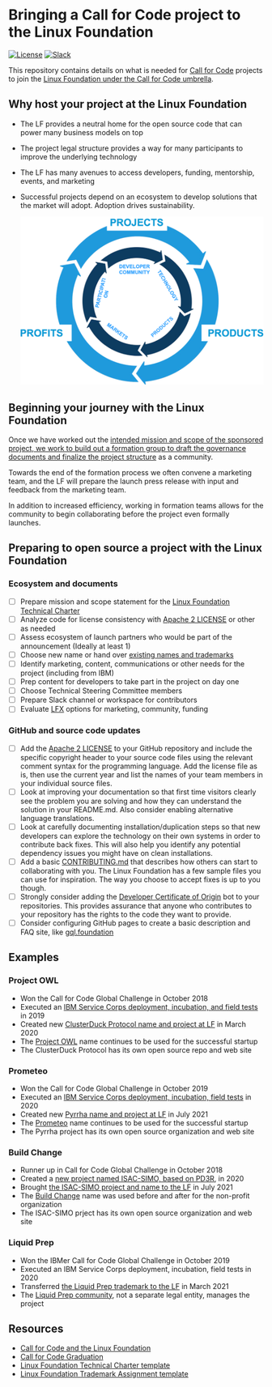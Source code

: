 # Bringing a Call for Code project to the Linux Foundation

[![License](https://img.shields.io/badge/License-Apache2-blue.svg)](https://www.apache.org/licenses/LICENSE-2.0) [![Slack](https://img.shields.io/static/v1?label=Community&message=%23open-source-general&color=blue)](https://callforcode.org/slack)

This repository contains details on what is needed for [Call for Code](https://developer.ibm.com/callforcode/) projects to join the [Linux Foundation under the Call for Code umbrella](https://www.linuxfoundation.org/projects/call-for-code/).

## Why host your project at the Linux Foundation

- The LF provides a neutral home for the open source code that can power many business models on top
- The project legal structure provides a way for many participants to improve the underlying technology
- The LF has many avenues to access developers, funding, mentorship, events, and marketing
- Successful projects depend on an ecosystem to develop solutions that the market will adopt. Adoption drives sustainability.

  ![The innovation cycle at the Linux Foundation](LF-Innovation-Cycle.png)

## Beginning your journey with the Linux Foundation

Once we have worked out the [intended mission and scope of the sponsored project, we work to build out a formation group to draft the governance documents and finalize the project structure](CFC-LF-Technical-Charter-Sample.pdf) as a community.

Towards the end of the formation process we often convene a marketing team, and the LF will prepare the launch press release with input and feedback from the marketing team.

In addition to increased efficiency, working in formation teams allows for the community to begin collaborating before the project even formally launches.

## Preparing to open source a project with the Linux Foundation

### Ecosystem and documents

- [ ] Prepare mission and scope statement for the [Linux Foundation Technical Charter](CFC-LF-Technical-Charter-Sample.pdf)
- [ ] Analyze code for license consistency with [Apache 2 LICENSE](http://www.apache.org/licenses/LICENSE-2.0) or other as needed
- [ ] Assess ecosystem of launch partners who would be part of the announcement (Ideally at least 1)
- [ ] Choose new name or hand over [existing names and trademarks](CFC-LF-Trademark-Assignment-Sample.pdf)
- [ ] Identify marketing, content, communications or other needs for the project (including from IBM)
- [ ] Prep content for developers to take part in the project on day one
- [ ] Choose Technical Steering Committee members
- [ ] Prepare Slack channel or workspace for contributors
- [ ] Evaluate [LFX](https://lfx.linuxfoundation.org/) options for marketing, community, funding

### GitHub and source code updates

- [ ] Add the [Apache 2 LICENSE](http://www.apache.org/licenses/LICENSE-2.0#apply) to your GitHub repository and include the specific copyright header to your source code files using the relevant comment syntax for the programming language. Add the license file as is, then use the current year and list the names of your team members in your individual source files.
- [ ] Look at improving your documentation so that first time visitors clearly see the problem you are solving and how they can understand the solution in your README.md. Also consider enabling alternative language translations.
- [ ] Look at carefully documenting installation/duplication steps so that new developers can explore the technology on their own systems in order to contribute back fixes. This will also help you identify any potential dependency issues you might have on clean installations.
- [ ] Add a basic [CONTRIBUTING.md](https://github.com/nodejs/node/blob/master/CONTRIBUTING.md) that describes how others can start to collaborating with you. The Linux Foundation has a few sample files you can use for inspiration. The way you choose to accept fixes is up to you though.
- [ ] Strongly consider adding the [Developer Certificate of Origin](https://github.com/apps/dco) bot to your repositories. This provides assurance that anyone who contributes to your repository has the rights to the code they want to provide.
- [ ] Consider configuring GitHub pages to create a basic description and FAQ site, like [gql.foundation](https://gql.foundation/)

## Examples

### Project OWL

- Won the Call for Code Global Challenge in October 2018
- Executed an [IBM Service Corps deployment, incubation, and field tests](https://developer.ibm.com/callforcode/solutions/owl/) in 2019
- Created new [ClusterDuck Protocol name and project at LF](https://www.linuxfoundation.org/press-release/the-linux-foundation-open-sources-hardware-of-disaster-relief-project-that-won-first-call-for-code-global-challenge-led-by-ibm/) in March 2020
- The [Project OWL](https://www.project-owl.com/) name continues to be used for the successful startup
- The ClusterDuck Protocol has its own open source repo and web site

### Prometeo

- Won the Call for Code Global Challenge in October 2019
- Executed an [IBM Service Corps deployment, incubation, field tests](https://developer.ibm.com/callforcode/solutions/prometeo/) in 2020
- Created new [Pyrrha name and project at LF](https://www.linuxfoundation.org/press-release/the-linux-foundation-prometeo-ibm-and-partners-announce-new-firefighter-safety-open-source-project/) in July 2021
- The [Prometeo](https://prometeoplatform.com/THOROUGHLY.htm) name continues to be used for the successful startup
- The Pyrrha project has its own open source organization and web site

### Build Change

- Runner up in Call for Code Global Challenge in October 2018
- Created a [new project named ISAC-SIMO, based on PD3R](https://developer.ibm.com/callforcode/solutions/build-change/), in 2020
- Brought [the ISAC-SIMO project and name to the LF](https://linuxfoundation.org/press-release/new-open-source-project-uses-machine-learning-to-inform-quality-assurance-for-construction-in-emerging-nations/) in July 2021
- The [Build Change](https://buildchange.org/) name was used before and after for the non-profit organization
- The ISAC-SIMO prject has its own open source organization and web site

### Liquid Prep

- Won the IBMer Call for Code Global Challenge in October 2019
- Executed an IBM Service Corps deployment, incubation, field tests in 2020
- Transferred [the Liquid Prep trademark to the LF](https://linuxfoundation.org/blog/liquid-prep-intelligent-watering-solution-now-hosted-by-the-linux-foundation-as-a-call-for-code-project/) in March 2021
- The [Liquid Prep community](https://github.com/Liquid-Prep), not a separate legal entity, manages the project

## Resources

- [Call for Code and the Linux Foundation](Bringing-Call-for-Code-Projects-to-The-Linux-Foundation-Briefing.pdf)
- [Call for Code Graduation](CFC-Deployment-Graduation-External.pdf)
- [Linux Foundation Technical Charter template](CFC-LF-Technical-Charter-Sample.pdf)
- [Linux Foundation Trademark Assignment template](CFC-LF-Trademark-Assignment-Sample.pdf)
